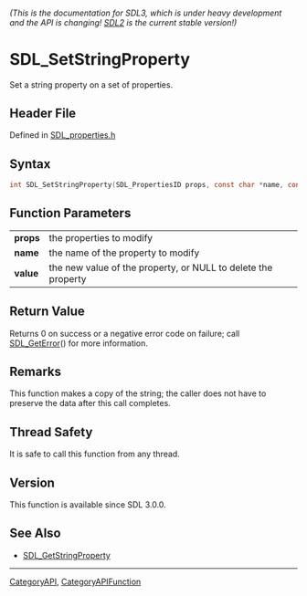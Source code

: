 ###### (This is the documentation for SDL3, which is under heavy development and the API is changing! [SDL2](https://wiki.libsdl.org/SDL2/) is the current stable version!)
# SDL_SetStringProperty

Set a string property on a set of properties.

## Header File

Defined in [SDL_properties.h](https://github.com/libsdl-org/SDL/blob/main/include/SDL3/SDL_properties.h)

## Syntax

```c
int SDL_SetStringProperty(SDL_PropertiesID props, const char *name, const char *value);

```

## Function Parameters

|               |                                                               |
| ------------- | ------------------------------------------------------------- |
| **props**     | the properties to modify                                      |
| **name**      | the name of the property to modify                            |
| **value**     | the new value of the property, or NULL to delete the property |

## Return Value

Returns 0 on success or a negative error code on failure; call
[SDL_GetError](SDL_GetError)() for more information.

## Remarks

This function makes a copy of the string; the caller does not have to
preserve the data after this call completes.

## Thread Safety

It is safe to call this function from any thread.

## Version

This function is available since SDL 3.0.0.

## See Also

* [SDL_GetStringProperty](SDL_GetStringProperty)

----
[CategoryAPI](CategoryAPI), [CategoryAPIFunction](CategoryAPIFunction)

